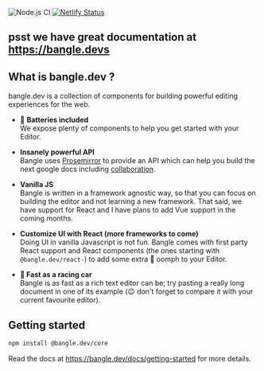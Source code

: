 ![Node.js CI](https://github.com/bangle-io/bangle.dev/workflows/Node.js%20CI/badge.svg) [![Netlify Status](https://api.netlify.com/api/v1/badges/6d032d9e-c63a-44e6-ae6d-d36a4905a147/deploy-status)](https://app.netlify.com/sites/bangle/deploys)

## psst we have great documentation at https://bangle.devs

## What is bangle.dev ?

bangle.dev is a collection of components for building powerful editing experiences for the web.

- :battery: **Batteries included**\
  We expose plenty of components to help you get started with your Editor.

- **Insanely powerful API**\
  Bangle uses [Prosemirror](https://prosemirror.net/) to provide an API which can help you build the next google docs including [collaboration](https://prosemirror.net/examples/collab/#edit-Example).

- **Vanilla JS**\
  Bangle is written in a framework agnostic way, so that you can focus on building the editor and not learning a new framework. That said, we have support for React and I have plans to add Vue support in the coming months.

- **Customize UI with React (more frameworks to come)**\
  Doing UI in vanilla Javascript is not fun. Bangle comes with first party React support and React components (the ones starting with `@bangle.dev/react-`) to add some extra :nail_care: oomph to your Editor.

- **:car: Fast as a racing car**\
  Bangle is as fast as a rich text editor can be; try pasting a really long document in one of its example (:wink: don't forget to compare it with your current favourite editor).

## Getting started

```sh
npm install @bangle.dev/core
```

Read the docs at https://bangle.dev/docs/getting-started for more details.